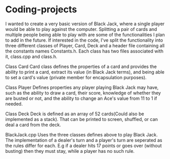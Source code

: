 # Coding-projects
I wanted to create a very basic version of Black Jack, where a single player would be able to play against the computer. Splitting a pair of cards and multiple people being 
able to play with are some of the functionalities I plan to add in the future.
If interested in the code, I've split the functionality into three different classes of Player, Card, Deck and a header file containing all the constants names Constants.h.
Each class has two files associated with it, class.cpp and class.h.

Class Card
  Card class defines the properties of a card and provides the ability to print a card, extract its value (in Black Jack terms), and being able to 
  set a card's value (private member for encapsulation purposes).
  
Class Player
  Defines properties any player playing Black Jack may have, such as the ability to draw a card, their score, knowledge of whether they are busted or not, and the ability 
  to change an Ace's value from 11 to 1 if needed.
  
Class Deck
   Deck is defined as an array of 52 cards(Could also be implemented as a stack). That can be printed to screen, shuffled, or can deal a card from the deck.
   
BlackJack.cpp
  Uses the three classes defines above to play Black Jack. The implementation of a dealer's turn and a player's turn are seperated as the rules differ for each. E.g if a dealer hits
  17 points or goes over (without busting) then they must stay, while a player has no such rule.
